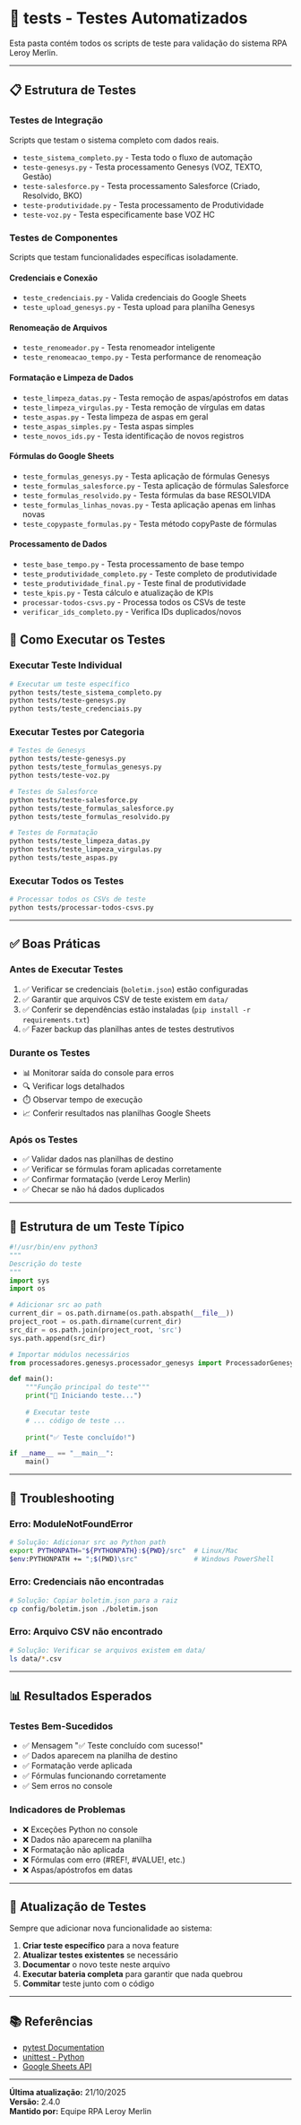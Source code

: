 # 🧪 tests - Testes Automatizados

Esta pasta contém todos os scripts de teste para validação do sistema RPA Leroy Merlin.

---

## 📋 Estrutura de Testes

### **Testes de Integração**
Scripts que testam o sistema completo com dados reais.

- `teste_sistema_completo.py` - Testa todo o fluxo de automação
- `teste-genesys.py` - Testa processamento Genesys (VOZ, TEXTO, Gestão)
- `teste-salesforce.py` - Testa processamento Salesforce (Criado, Resolvido, BKO)
- `teste-produtividade.py` - Testa processamento de Produtividade
- `teste-voz.py` - Testa especificamente base VOZ HC

### **Testes de Componentes**
Scripts que testam funcionalidades específicas isoladamente.

#### Credenciais e Conexão
- `teste_credenciais.py` - Valida credenciais do Google Sheets
- `teste_upload_genesys.py` - Testa upload para planilha Genesys

#### Renomeação de Arquivos
- `teste_renomeador.py` - Testa renomeador inteligente
- `teste_renomeacao_tempo.py` - Testa performance de renomeação

#### Formatação e Limpeza de Dados
- `teste_limpeza_datas.py` - Testa remoção de aspas/apóstrofos em datas
- `teste_limpeza_virgulas.py` - Testa remoção de vírgulas em datas
- `teste_aspas.py` - Testa limpeza de aspas em geral
- `teste_aspas_simples.py` - Testa aspas simples
- `teste_novos_ids.py` - Testa identificação de novos registros

#### Fórmulas do Google Sheets
- `teste_formulas_genesys.py` - Testa aplicação de fórmulas Genesys
- `teste_formulas_salesforce.py` - Testa aplicação de fórmulas Salesforce
- `teste_formulas_resolvido.py` - Testa fórmulas da base RESOLVIDA
- `teste_formulas_linhas_novas.py` - Testa aplicação apenas em linhas novas
- `teste_copypaste_formulas.py` - Testa método copyPaste de fórmulas

#### Processamento de Dados
- `teste_base_tempo.py` - Testa processamento de base tempo
- `teste_produtividade_completo.py` - Teste completo de produtividade
- `teste_produtividade_final.py` - Teste final de produtividade
- `teste_kpis.py` - Testa cálculo e atualização de KPIs
- `processar-todos-csvs.py` - Processa todos os CSVs de teste
- `verificar_ids_completo.py` - Verifica IDs duplicados/novos

## 🚀 Como Executar os Testes

### **Executar Teste Individual**
```bash
# Executar um teste específico
python tests/teste_sistema_completo.py
python tests/teste-genesys.py
python tests/teste_credenciais.py
```

### **Executar Testes por Categoria**
```bash
# Testes de Genesys
python tests/teste-genesys.py
python tests/teste_formulas_genesys.py
python tests/teste-voz.py

# Testes de Salesforce
python tests/teste-salesforce.py
python tests/teste_formulas_salesforce.py
python tests/teste_formulas_resolvido.py

# Testes de Formatação
python tests/teste_limpeza_datas.py
python tests/teste_limpeza_virgulas.py
python tests/teste_aspas.py
```

### **Executar Todos os Testes**
```bash
# Processar todos os CSVs de teste
python tests/processar-todos-csvs.py
```

---

## ✅ Boas Práticas

### **Antes de Executar Testes**
1. ✅ Verificar se credenciais (`boletim.json`) estão configuradas
2. ✅ Garantir que arquivos CSV de teste existem em `data/`
3. ✅ Conferir se dependências estão instaladas (`pip install -r requirements.txt`)
4. ✅ Fazer backup das planilhas antes de testes destrutivos

### **Durante os Testes**
- 📊 Monitorar saída do console para erros
- 🔍 Verificar logs detalhados
- ⏱️ Observar tempo de execução
- 📈 Conferir resultados nas planilhas Google Sheets

### **Após os Testes**
- ✅ Validar dados nas planilhas de destino
- ✅ Verificar se fórmulas foram aplicadas corretamente
- ✅ Confirmar formatação (verde Leroy Merlin)
- ✅ Checar se não há dados duplicados

---

## 📝 Estrutura de um Teste Típico

```python
#!/usr/bin/env python3
"""
Descrição do teste
"""
import sys
import os

# Adicionar src ao path
current_dir = os.path.dirname(os.path.abspath(__file__))
project_root = os.path.dirname(current_dir)
src_dir = os.path.join(project_root, 'src')
sys.path.append(src_dir)

# Importar módulos necessários
from processadores.genesys.processador_genesys import ProcessadorGenesys

def main():
    """Função principal do teste"""
    print("🧪 Iniciando teste...")
    
    # Executar teste
    # ... código de teste ...
    
    print("✅ Teste concluído!")

if __name__ == "__main__":
    main()
```

---

## 🐛 Troubleshooting

### **Erro: ModuleNotFoundError**
```bash
# Solução: Adicionar src ao Python path
export PYTHONPATH="${PYTHONPATH}:${PWD}/src"  # Linux/Mac
$env:PYTHONPATH += ";$(PWD)\src"              # Windows PowerShell
```

### **Erro: Credenciais não encontradas**
```bash
# Solução: Copiar boletim.json para a raiz
cp config/boletim.json ./boletim.json
```

### **Erro: Arquivo CSV não encontrado**
```bash
# Solução: Verificar se arquivos existem em data/
ls data/*.csv
```

---

## 📊 Resultados Esperados

### **Testes Bem-Sucedidos**
- ✅ Mensagem "✅ Teste concluído com sucesso!"
- ✅ Dados aparecem na planilha de destino
- ✅ Formatação verde aplicada
- ✅ Fórmulas funcionando corretamente
- ✅ Sem erros no console

### **Indicadores de Problemas**
- ❌ Exceções Python no console
- ❌ Dados não aparecem na planilha
- ❌ Formatação não aplicada
- ❌ Fórmulas com erro (#REF!, #VALUE!, etc.)
- ❌ Aspas/apóstrofos em datas

---

## 🔄 Atualização de Testes

Sempre que adicionar nova funcionalidade ao sistema:

1. **Criar teste específico** para a nova feature
2. **Atualizar testes existentes** se necessário
3. **Documentar** o novo teste neste arquivo
4. **Executar bateria completa** para garantir que nada quebrou
5. **Commitar** teste junto com o código

---

## 📚 Referências

- [pytest Documentation](https://docs.pytest.org/)
- [unittest - Python](https://docs.python.org/3/library/unittest.html)
- [Google Sheets API](https://developers.google.com/sheets/api)

---

**Última atualização:** 21/10/2025  
**Versão:** 2.4.0  
**Mantido por:** Equipe RPA Leroy Merlin
